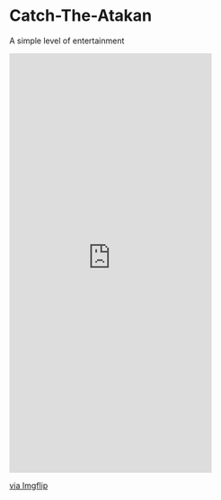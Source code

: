 # Catch-The-Atakan
 A simple level of entertainment
 
<div style="width:360px;max-width:100%;"><div style="height:0;padding-bottom:206.94%;position:relative;"><iframe width="360" height="745" style="position:absolute;top:0;left:0;width:100%;height:100%;" frameBorder="0" src="https://imgflip.com/embed/42p455"></iframe></div><p><a href="https://imgflip.com/gif/42p455">via Imgflip</a></p></div>
